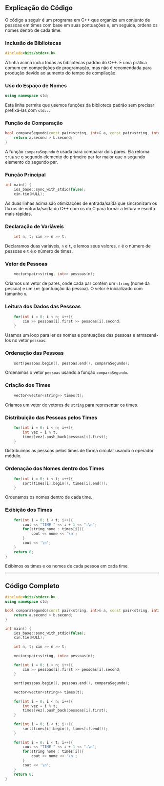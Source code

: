 

## Explicação do Código

O código a seguir é um programa em C++ que organiza um conjunto de pessoas em times com base em suas pontuações e, em seguida, ordena os nomes dentro de cada time.

### Inclusão de Bibliotecas

```cpp
#include<bits/stdc++.h>
```
A linha acima inclui todas as bibliotecas padrão do C++. É uma prática comum em competições de programação, mas não é recomendada para produção devido ao aumento do tempo de compilação.

### Uso do Espaço de Nomes

```cpp
using namespace std;
```
Esta linha permite que usemos funções da biblioteca padrão sem precisar prefixá-las com `std::`.

### Função de Comparação

```cpp
bool comparaSegundo(const pair<string, int>& a, const pair<string, int>& b){
    return a.second > b.second;
}
```
A função `comparaSegundo` é usada para comparar dois pares. Ela retorna `true` se o segundo elemento do primeiro par for maior que o segundo elemento do segundo par.

### Função Principal

```cpp
int main() {
    ios_base::sync_with_stdio(false);
    cin.tie(NULL);
```
As duas linhas acima são otimizações de entrada/saída que sincronizam os fluxos de entrada/saída do C++ com os do C para tornar a leitura e escrita mais rápidas.

### Declaração de Variáveis

```cpp
    int n, t; cin >> n >> t;
```
Declaramos duas variáveis, `n` e `t`, e lemos seus valores. `n` é o número de pessoas e `t` é o número de times.

### Vetor de Pessoas

```cpp
    vector<pair<string, int>> pessoas(n);
```
Criamos um vetor de pares, onde cada par contém um `string` (nome da pessoa) e um `int` (pontuação da pessoa). O vetor é inicializado com tamanho `n`.

### Leitura dos Dados das Pessoas

```cpp
    for(int i = 0; i < n; i++){
        cin >> pessoas[i].first >> pessoas[i].second;
    }
```
Usamos um loop para ler os nomes e pontuações das pessoas e armazená-los no vetor `pessoas`.

### Ordenação das Pessoas

```cpp
    sort(pessoas.begin(), pessoas.end(), comparaSegundo);
```
Ordenamos o vetor `pessoas` usando a função `comparaSegundo`.

### Criação dos Times

```cpp
    vector<vector<string>> times(t);
```
Criamos um vetor de vetores de `string` para representar os times.

### Distribuição das Pessoas pelos Times

```cpp
    for(int i = 0; i < n; i++){
        int vez = i % t;
        times[vez].push_back(pessoas[i].first);
    }
```
Distribuímos as pessoas pelos times de forma circular usando o operador módulo.

### Ordenação dos Nomes dentro dos Times

```cpp
    for(int i = 0; i < t; i++){
        sort(times[i].begin(), times[i].end());
    }
```
Ordenamos os nomes dentro de cada time.

### Exibição dos Times

```cpp
    for(int i = 0; i < t; i++){
        cout << "TIME " << i + 1 << ":\n";
        for(string nome : times[i]){
            cout << nome << '\n';
        }
        cout << '\n';
    }
    return 0;
}
```
Exibimos os times e os nomes de cada pessoa em cada time.

---

## Código Completo

```cpp
#include<bits/stdc++.h>
using namespace std;

bool comparaSegundo(const pair<string, int>& a, const pair<string, int>& b){
    return a.second > b.second;
}

int main() {
    ios_base::sync_with_stdio(false);
    cin.tie(NULL);
    
    int n, t; cin >> n >> t;
    
    vector<pair<string, int>> pessoas(n);
    
    for(int i = 0; i < n; i++){
        cin >> pessoas[i].first >> pessoas[i].second;
    }
    
    sort(pessoas.begin(), pessoas.end(), comparaSegundo);
    
    vector<vector<string>> times(t);
    
    for(int i = 0; i < n; i++){
        int vez = i % t;
        times[vez].push_back(pessoas[i].first);
    }
    
    for(int i = 0; i < t; i++){
        sort(times[i].begin(), times[i].end());
    }
    
    for(int i = 0; i < t; i++){
        cout << "TIME " << i + 1 << ":\n";
        for(string nome : times[i]){
            cout << nome << '\n';
        }
        cout << '\n';
    }
    return 0;
}

